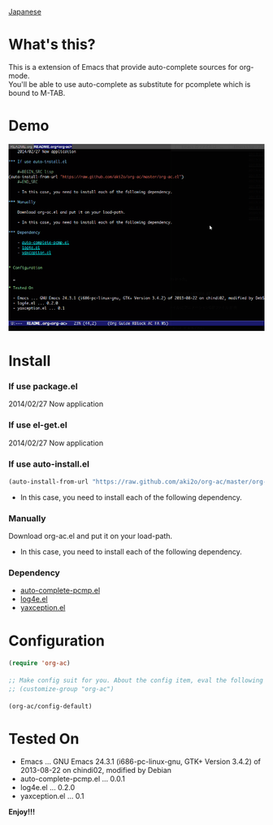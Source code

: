 [Japanese](https://github.com/aki2o/org-ac/blob/master/README-ja.md)

# What's this?

This is a extension of Emacs that provide auto-complete sources for org-mode.  
You'll be able to use auto-complete as substitute for pcomplete which is bound to M-TAB.  

# Demo

![demo](image/demo.gif)

# Install

### If use package.el

2014/02/27 Now application

### If use el-get.el

2014/02/27 Now application

### If use auto-install.el

```lisp
(auto-install-from-url "https://raw.github.com/aki2o/org-ac/master/org-ac.el")
```
-   In this case, you need to install each of the following dependency.

### Manually

Download org-ac.el and put it on your load-path.  
-   In this case, you need to install each of the following dependency.

### Dependency

-   [auto-complete-pcmp.el](https://github.com/aki2o/auto-complete-pcmp)
-   [log4e.el](https://github.com/aki2o/log4e)
-   [yaxception.el](https://github.com/aki2o/yaxception)

# Configuration

```lisp
(require 'org-ac)

;; Make config suit for you. About the config item, eval the following sexp.
;; (customize-group "org-ac")

(org-ac/config-default)
```

# Tested On

-   Emacs &#x2026; GNU Emacs 24.3.1 (i686-pc-linux-gnu, GTK+ Version 3.4.2) of 2013-08-22 on chindi02, modified by Debian
-   auto-complete-pcmp.el &#x2026; 0.0.1
-   log4e.el &#x2026; 0.2.0
-   yaxception.el &#x2026; 0.1

**Enjoy!!!**

